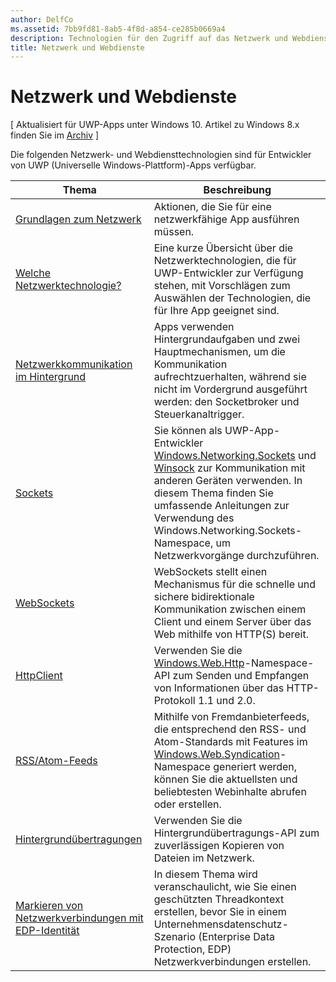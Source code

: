 ```yaml
---
author: DelfCo
ms.assetid: 7bb9fd81-8ab5-4f8d-a854-ce285b0669a4
description: Technologien für den Zugriff auf das Netzwerk und Webdienste.
title: Netzwerk und Webdienste
---
```


# Netzwerk und Webdienste

\[ Aktualisiert für UWP-Apps unter Windows 10. Artikel zu Windows 8.x finden Sie im [Archiv](http://go.microsoft.com/fwlink/p/?linkid=619132) \]

Die folgenden Netzwerk- und Webdiensttechnologien sind für Entwickler von UWP (Universelle Windows-Plattform)-Apps verfügbar.

| Thema                                                                                   | Beschreibung                                                                      |
|-----------------------------------------------------------------------------------------|----------------------------------------------------------------------------------|
| [Grundlagen zum Netzwerk](networking-basics.md)                                               | Aktionen, die Sie für eine netzwerkfähige App ausführen müssen.                     |
| [Welche Netzwerktechnologie?](which-networking-technology.md)                          | Eine kurze Übersicht über die Netzwerktechnologien, die für UWP-Entwickler zur Verfügung stehen, mit Vorschlägen zum Auswählen der Technologien, die für Ihre App geeignet sind.               |
| [Netzwerkkommunikation im Hintergrund](network-communications-in-the-background.md) | Apps verwenden Hintergrundaufgaben und zwei Hauptmechanismen, um die Kommunikation aufrechtzuerhalten, während sie nicht im Vordergrund ausgeführt werden: den Socketbroker und Steuerkanaltrigger.                  |
| [Sockets](sockets.md)                                                                   | Sie können als UWP-App-Entwickler [Windows.Networking.Sockets](https://msdn.microsoft.com/en-us/library/windows/apps/xaml/windows.networking.sockets.aspx) und [Winsock](https://msdn.microsoft.com/library/windows/desktop/ms737523) zur Kommunikation mit anderen Geräten verwenden. In diesem Thema finden Sie umfassende Anleitungen zur Verwendung des Windows.Networking.Sockets-Namespace, um Netzwerkvorgänge durchzuführen. |
| [WebSockets](websockets.md)                                                             | WebSockets stellt einen Mechanismus für die schnelle und sichere bidirektionale Kommunikation zwischen einem Client und einem Server über das Web mithilfe von HTTP(S) bereit.                 |
| [HttpClient](httpclient.md)                                                             | Verwenden Sie die [Windows.Web.Http](https://msdn.microsoft.com/library/windows/apps/dn279692)-Namespace-API zum Senden und Empfangen von Informationen über das HTTP-Protokoll 1.1 und 2.0.             |
| [RSS/Atom-Feeds](web-feeds.md)                                                          | Mithilfe von Fremdanbieterfeeds, die entsprechend den RSS- und Atom-Standards mit Features im [Windows.Web.Syndication](https://msdn.microsoft.com/library/windows/apps/br243632)-Namespace generiert werden, können Sie die aktuellsten und beliebtesten Webinhalte abrufen oder erstellen.                   |
| [Hintergrundübertragungen](background-transfers.md)                                         | Verwenden Sie die Hintergrundübertragungs-API zum zuverlässigen Kopieren von Dateien im Netzwerk.           |
| [Markieren von Netzwerkverbindungen mit EDP-Identität](tagging_network_connections_with_edp_identity.md) | In diesem Thema wird veranschaulicht, wie Sie einen geschützten Threadkontext erstellen, bevor Sie in einem Unternehmensdatenschutz-Szenario (Enterprise Data Protection, EDP) Netzwerkverbindungen erstellen. |


<!--HONumber=May16_HO2-->


